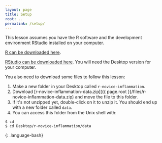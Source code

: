```yaml
---
layout: page
title: Setup
root: ..
permalink: /setup/
---
```


This lesson assumes you have the R software and the development environment RStudio installed on your computer.

[R can be downloaded here](https://cran.r-project.org/mirrors.html).

[RStudio can be downloaded here](https://www.rstudio.com/products/rstudio/download/).
You will need the Desktop version for your computer.

You also need to download some files to follow this lesson:

1. Make a new folder in your Desktop called `r-novice-inflammation`.
2. Download [r-novice-inflammation-data.zip]({{ page.root }}/files/r-novice-inflammation-data.zip) and move the file to this folder.
3. If it's not unzipped yet, double-click on it to unzip it. You should end up with a new folder called `data`.
4. You can access this folder from the Unix shell with:

~~~
$ cd
$ cd Desktop/r-novice-inflammation/data
~~~
{: .language-bash}
